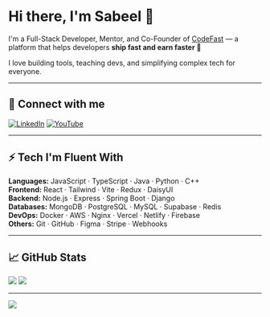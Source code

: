 # Hi there, I'm Sabeel 👋

I'm a Full-Stack Developer, Mentor, and Co-Founder of [CodeFast](https://codefast.dev) — a platform that helps developers **ship fast and earn faster 🚀**

I love building tools, teaching devs, and simplifying complex tech for everyone.

---

## 🔗 Connect with me

[![LinkedIn](https://img.shields.io/badge/-LinkedIn-blue?logo=linkedin&style=for-the-badge)](https://linkedin.com/in/sabeelhps)
[![YouTube](https://img.shields.io/badge/-YouTube-red?logo=youtube&style=for-the-badge)](https://youtube.com/@SabeelCodeLab)

---

## ⚡️ Tech I'm Fluent With

**Languages:** JavaScript · TypeScript · Java · Python · C++  
**Frontend:** React · Tailwind · Vite · Redux · DaisyUI  
**Backend:** Node.js · Express · Spring Boot · Django  
**Databases:** MongoDB · PostgreSQL · MySQL · Supabase · Redis  
**DevOps:** Docker · AWS · Nginx · Vercel · Netlify · Firebase  
**Others:** Git · GitHub · Figma · Stripe · Webhooks

---

## 📈 GitHub Stats

![](https://github-readme-stats.vercel.app/api/top-langs/?username=sabeelkhan99&layout=compact&theme=radical&hide_border=false)
![](https://github-readme-streak-stats.herokuapp.com?user=sabeelkhan99&theme=radical&hide_border=false)<br/>


---

[![](https://visitcount.itsvg.in/api?id=sabeelkhan99&icon=0&color=0)](https://visitcount.itsvg.in)

<!-- Cleaned up and simplified by ChatGPT with ❤️ -->
